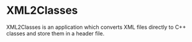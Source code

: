XML2Classes
===========

XML2Classes is an application which converts XML files directly to C++ classes and store them in a header file.
